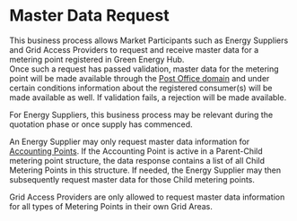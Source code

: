 # Master Data Request

This business process allows Market Participants such as Energy Suppliers and Grid Access Providers to request and receive master data for a metering point registered in Green Energy Hub.  
Once such a request has passed validation, master data for the metering point will be made available through the [Post Office domain](https://github.com/Energinet-DataHub/geh-post-office) and under certain conditions information about the registered consumer(s) will be made available as well. If validation fails, a rejection will be made available.

For Energy Suppliers, this business process may be relevant during the quotation phase or once supply has commenced.

An Energy Supplier may only request master data information for [Accounting Points](https://github.com/Energinet-DataHub/green-energy-hub/tree/main/docs/dictionary-and-concepts/dictionary-metering.md). If the Accounting Point is active in a Parent-Child metering point structure, the data response contains a list of all Child Metering Points in this structure. If needed, the Energy Supplier may then subsequently request master data for those Child metering points.

Grid Access Providers are only allowed to request master data information for all types of Metering Points in their own Grid Areas.
